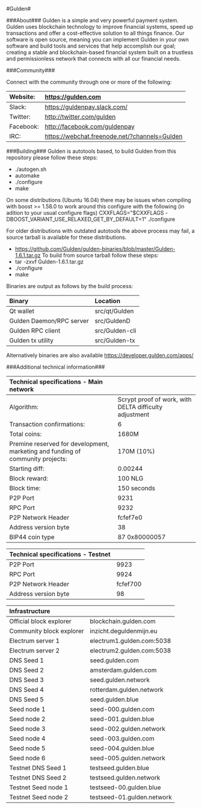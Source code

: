 #Gulden#

###About###
Gulden is a simple and very powerful payment system. Gulden uses blockchain technology to improve financial systems, speed up transactions and offer a cost-effective solution to all things finance. Our software is open source, meaning you can implement Gulden in your own software and build tools and services that help accomplish our goal; creating a stable and blockchain-based financial system built on a trustless and permissionless network that connects with all our financial needs.

###Community###

Connect with the community through one or more of the following:

|Website:|https://gulden.com|
|:-----------|:-------|
|Slack:|https://guldenpay.slack.com/|
|Twitter:|http://twitter.com/gulden|
|Facebook:|http://facebook.com/guldenpay|
|IRC:|https://webchat.freenode.net/?channels=Gulden|


###Building###
Gulden is autotools based, to build Gulden from this repository please follow these steps:
* ./autogen.sh
* automake
* ./configure
* make

On some distributions (Ubuntu 16.04) there may be issues when compiling with boost >= 1.58.0 to work around this configure with the following (in adition to your usual configure flags)
CXXFLAGS="$CXXFLAGS -DBOOST_VARIANT_USE_RELAXED_GET_BY_DEFAULT=1" ./configure

For older distributions with outdated autotools the above process may fail, a source tarball is available for these distributions.
* https://github.com/Gulden/gulden-binaries/blob/master/Gulden-1.6.1.tar.gz
To build from source tarball follow these steps:
* tar -zxvf Gulden-1.6.1.tar.gz
* ./configure
* make

Binaries are output as follows by the build process:

|Binary|Location|
|:-----------|:---------|
|Qt wallet|src/qt/Gulden|
|Gulden Daemon/RPC server|src/GuldenD|
|Gulden RPC client|src/Gulden-cli|
|Gulden tx utility|src/Gulden-tx|

Alternatively binaries are also available https://developer.gulden.com/apps/


###Additional technical information###


|Technical specifications - Main network||
|:-----------|:---------|
|Algorithm:|Scrypt proof of work, with DELTA difficulty adjustment|
|Transaction confirmations:|6|
|Total coins:|1680M|
|Premine reserved for development, marketing and funding of community projects:|170M (10%)|
|Starting diff:|0.00244|
|Block reward:|100 NLG|
|Block time:|150 seconds|
|P2P Port|9231|
|RPC Port|9232|
|P2P Network Header|fcfef7e0|
|Address version byte|38|
|BIP44 coin type|87 0x80000057|

|Technical specifications - Testnet||
|:-----------|:---------|
|P2P Port|9923|
|RPC Port|9924|
|P2P Network Header|fcfef700|
|Address version byte|98|

|Infrastructure||
|:-----------|:---------|
|Official block explorer|blockchain.gulden.com|
|Community block explorer|inzicht.deguldenmijn.eu|
|Electrum server 1|electrum1.gulden.com:5038|
|Electrum server 2|electrum2.gulden.com:5038|
|DNS Seed 1|seed.gulden.com|
|DNS Seed 2|amsterdam.gulden.com|
|DNS Seed 3|seed.gulden.network|
|DNS Seed 4|rotterdam.gulden.network|
|DNS Seed 5|seed.gulden.blue|
|Seed node 1|seed-000.gulden.com|
|Seed node 2|seed-001.gulden.blue|
|Seed node 3|seed-002.gulden.network|
|Seed node 4|seed-003.gulden.com|
|Seed node 5|seed-004.gulden.blue|
|Seed node 6|seed-005.gulden.network|
|Testnet DNS Seed 1|testseed.gulden.blue|
|Testnet DNS Seed 2|testseed.gulden.network|
|Testnet Seed node 1|testseed-00.gulden.blue|
|Testnet Seed node 2|testseed-01.gulden.network|
